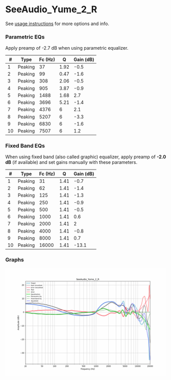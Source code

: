 # SeeAudio_Yume_2_R
See [usage instructions](https://github.com/jaakkopasanen/AutoEq#usage) for more options and info.

### Parametric EQs
Apply preamp of -2.7 dB when using parametric equalizer.

|   # | Type    |   Fc (Hz) |    Q |   Gain (dB) |
|-----|---------|-----------|------|-------------|
|   1 | Peaking |        37 | 1.92 |        -0.5 |
|   2 | Peaking |        99 | 0.47 |        -1.6 |
|   3 | Peaking |       308 | 2.06 |        -0.5 |
|   4 | Peaking |       905 | 3.87 |        -0.9 |
|   5 | Peaking |      1488 | 1.68 |         2.7 |
|   6 | Peaking |      3696 | 5.21 |        -1.4 |
|   7 | Peaking |      4376 | 6    |         2.1 |
|   8 | Peaking |      5207 | 6    |        -3.3 |
|   9 | Peaking |      6830 | 6    |        -1.6 |
|  10 | Peaking |      7507 | 6    |         1.2 |

### Fixed Band EQs
When using fixed band (also called graphic) equalizer, apply preamp of **-2.0 dB** (if available) and set gains manually with these parameters.

|   # | Type    |   Fc (Hz) |    Q |   Gain (dB) |
|-----|---------|-----------|------|-------------|
|   1 | Peaking |        31 | 1.41 |        -0.7 |
|   2 | Peaking |        62 | 1.41 |        -1.4 |
|   3 | Peaking |       125 | 1.41 |        -1.3 |
|   4 | Peaking |       250 | 1.41 |        -0.9 |
|   5 | Peaking |       500 | 1.41 |        -0.5 |
|   6 | Peaking |      1000 | 1.41 |         0.6 |
|   7 | Peaking |      2000 | 1.41 |         2   |
|   8 | Peaking |      4000 | 1.41 |        -0.8 |
|   9 | Peaking |      8000 | 1.41 |         0.7 |
|  10 | Peaking |     16000 | 1.41 |       -13.1 |

### Graphs
![](./SeeAudio_Yume_2_R.png)
